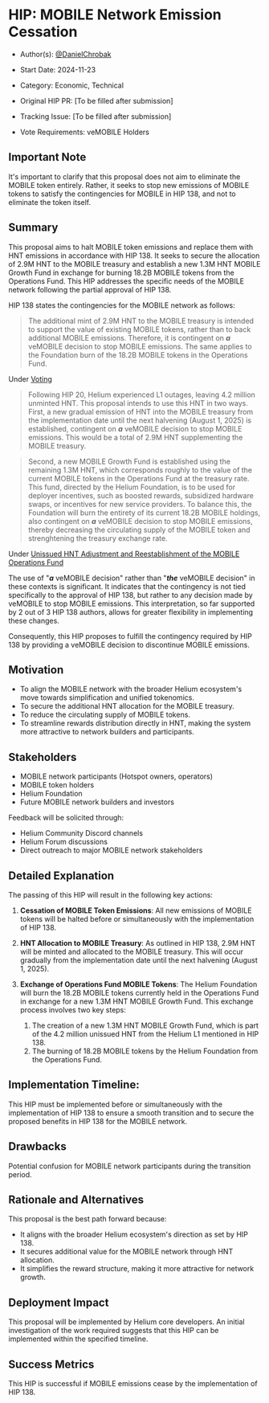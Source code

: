 # HIP: MOBILE Network Emission Cessation

- Author(s): [@DanielChrobak](https://github.com/DanielChrobak)

- Start Date: 2024-11-23

- Category: Economic, Technical

- Original HIP PR: [To be filled after submission]

- Tracking Issue: [To be filled after submission]

- Vote Requirements: veMOBILE Holders

## Important Note

It's important to clarify that this proposal does not aim to eliminate the MOBILE token entirely. Rather, it seeks to stop new emissions of MOBILE tokens to satisfy the contingencies for MOBILE in HIP 138, and not to eliminate the token itself.
  
## Summary

This proposal aims to halt MOBILE token emissions and replace them with HNT emissions in accordance with HIP 138. It seeks to secure the allocation of 2.9M HNT to the MOBILE treasury and establish a new 1.3M HNT MOBILE Growth Fund in exchange for burning 18.2B MOBILE tokens from the Operations Fund. This HIP addresses the specific needs of the MOBILE network following the partial approval of HIP 138.

HIP 138 states the contingencies for the MOBILE network as follows:

> The additional mint of 2.9M HNT to the MOBILE treasury is intended to support the value of existing MOBILE tokens, rather than to back additional MOBILE emissions. Therefore, it is contingent on ***a*** veMOBILE decision to stop MOBILE emissions. The same applies to the Foundation burn of the 18.2B MOBILE tokens in the Operations Fund.

Under [Voting](https://github.com/helium/HIP/blob/main/0138-return-to-hnt.md#voting)

> Following HIP 20, Helium experienced L1 outages, leaving 4.2 million unminted HNT. This proposal intends to use this HNT in two ways. First, a new gradual emission of HNT into the MOBILE treasury from the implementation date until the next halvening (August 1, 2025) is established, contingent on ***a*** veMOBILE decision to stop MOBILE emissions. This would be a total of 2.9M HNT supplementing the MOBILE treasury.

> Second, a new MOBILE Growth Fund is established using the remaining 1.3M HNT, which corresponds roughly to the value of the current MOBILE tokens in the Operations Fund at the treasury rate. This fund, directed by the Helium Foundation, is to be used for deployer incentives, such as boosted rewards, subsidized hardware swaps, or incentives for new service providers. To balance this, the Foundation will burn the entirety of its current 18.2B MOBILE holdings, also contingent on ***a*** veMOBILE decision to stop MOBILE emissions, thereby decreasing the circulating supply of the MOBILE token and strenghtening the treasury exchange rate.

Under [Unissued HNT Adjustment and Reestablishment of the MOBILE Operations Fund](https://github.com/helium/HIP/blob/main/0138-return-to-hnt.md#unissued-hnt-adjustment-and-reestablishment-of-the-mobile-operations-fund)

The use of "***a*** veMOBILE decision" rather than "***the*** veMOBILE decision" in these contexts is significant. It indicates that the contingency is not tied specifically to the approval of HIP 138, but rather to any decision made by veMOBILE to stop MOBILE emissions. This interpretation, so far supported by 2 out of 3 HIP 138 authors, allows for greater flexibility in implementing these changes.

Consequently, this HIP proposes to fulfill the contingency required by HIP 138 by providing a veMOBILE decision to discontinue MOBILE emissions.

## Motivation

- To align the MOBILE network with the broader Helium ecosystem's move towards simplification and unified tokenomics.
- To secure the additional HNT allocation for the MOBILE treasury.
- To reduce the circulating supply of MOBILE tokens.
- To streamline rewards distribution directly in HNT, making the system more attractive to network builders and participants.

## Stakeholders

- MOBILE network participants (Hotspot owners, operators)
- MOBILE token holders
- Helium Foundation
- Future MOBILE network builders and investors

Feedback will be solicited through:
- Helium Community Discord channels
- Helium Forum discussions
- Direct outreach to major MOBILE network stakeholders

## Detailed Explanation

The passing of this HIP will result in the following key actions:

1. **Cessation of MOBILE Token Emissions**: All new emissions of MOBILE tokens will be halted before or simultaneously with the implementation of HIP 138.

2. **HNT Allocation to MOBILE Treasury**: As outlined in HIP 138, 2.9M HNT will be minted and allocated to the MOBILE treasury. This will occur gradually from the implementation date until the next halvening (August 1, 2025).

3. **Exchange of Operations Fund MOBILE Tokens**: The Helium Foundation will burn the 18.2B MOBILE tokens currently held in the Operations Fund in exchange for a new 1.3M HNT MOBILE Growth Fund. This exchange process involves two key steps:
   1. The creation of a new 1.3M HNT MOBILE Growth Fund, which is part of the 4.2 million unissued HNT from the Helium L1 mentioned in HIP 138.
   2. The burning of 18.2B MOBILE tokens by the Helium Foundation from the Operations Fund.

## Implementation Timeline:
This HIP must be implemented before or simultaneously with the implementation of HIP 138 to ensure a smooth transition and to secure the proposed benefits in HIP 138 for the MOBILE network.

## Drawbacks

Potential confusion for MOBILE network participants during the transition period.

## Rationale and Alternatives

This proposal is the best path forward because:
- It aligns with the broader Helium ecosystem's direction as set by HIP 138.
- It secures additional value for the MOBILE network through HNT allocation.
- It simplifies the reward structure, making it more attractive for network growth.

## Deployment Impact

This proposal will be implemented by Helium core developers. An initial investigation of the work required suggests that this HIP can be implemented within the specified timeline.

## Success Metrics

This HIP is successful if MOBILE emissions cease by the implementation of HIP 138.
